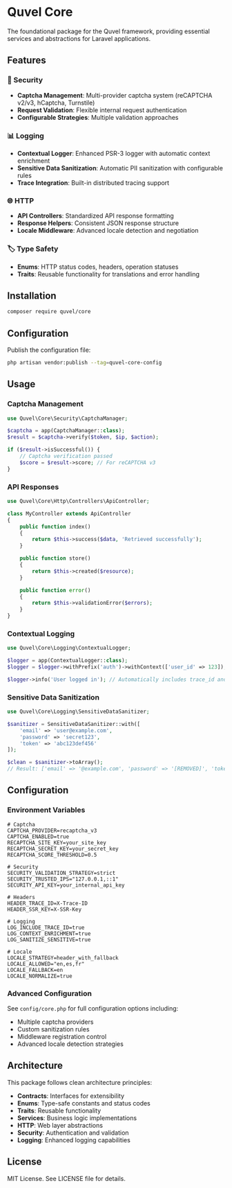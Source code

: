 # Quvel Core

The foundational package for the Quvel framework, providing essential services and abstractions for Laravel applications.

## Features

### 🔐 Security
- **Captcha Management**: Multi-provider captcha system (reCAPTCHA v2/v3, hCaptcha, Turnstile)
- **Request Validation**: Flexible internal request authentication
- **Configurable Strategies**: Multiple validation approaches

### 📊 Logging
- **Contextual Logger**: Enhanced PSR-3 logger with automatic context enrichment
- **Sensitive Data Sanitization**: Automatic PII sanitization with configurable rules
- **Trace Integration**: Built-in distributed tracing support

### 🌐 HTTP
- **API Controllers**: Standardized API response formatting
- **Response Helpers**: Consistent JSON response structure
- **Locale Middleware**: Advanced locale detection and negotiation

### 🏷️ Type Safety
- **Enums**: HTTP status codes, headers, operation statuses
- **Traits**: Reusable functionality for translations and error handling

## Installation

```bash
composer require quvel/core
```

## Configuration

Publish the configuration file:

```bash
php artisan vendor:publish --tag=quvel-core-config
```

## Usage

### Captcha Management

```php
use Quvel\Core\Security\CaptchaManager;

$captcha = app(CaptchaManager::class);
$result = $captcha->verify($token, $ip, $action);

if ($result->isSuccessful()) {
    // Captcha verification passed
    $score = $result->score; // For reCAPTCHA v3
}
```

### API Responses

```php
use Quvel\Core\Http\Controllers\ApiController;

class MyController extends ApiController
{
    public function index()
    {
        return $this->success($data, 'Retrieved successfully');
    }

    public function store()
    {
        return $this->created($resource);
    }

    public function error()
    {
        return $this->validationError($errors);
    }
}
```

### Contextual Logging

```php
use Quvel\Core\Logging\ContextualLogger;

$logger = app(ContextualLogger::class);
$logger = $logger->withPrefix('auth')->withContext(['user_id' => 123]);

$logger->info('User logged in'); // Automatically includes trace_id and context
```

### Sensitive Data Sanitization

```php
use Quvel\Core\Logging\SensitiveDataSanitizer;

$sanitizer = SensitiveDataSanitizer::with([
    'email' => 'user@example.com',
    'password' => 'secret123',
    'token' => 'abc123def456'
]);

$clean = $sanitizer->toArray();
// Result: ['email' => '@example.com', 'password' => '[REMOVED]', 'token' => 'ab****56']
```

## Configuration

### Environment Variables

```env
# Captcha
CAPTCHA_PROVIDER=recaptcha_v3
CAPTCHA_ENABLED=true
RECAPTCHA_SITE_KEY=your_site_key
RECAPTCHA_SECRET_KEY=your_secret_key
RECAPTCHA_SCORE_THRESHOLD=0.5

# Security
SECURITY_VALIDATION_STRATEGY=strict
SECURITY_TRUSTED_IPS="127.0.0.1,::1"
SECURITY_API_KEY=your_internal_api_key

# Headers
HEADER_TRACE_ID=X-Trace-ID
HEADER_SSR_KEY=X-SSR-Key

# Logging
LOG_INCLUDE_TRACE_ID=true
LOG_CONTEXT_ENRICHMENT=true
LOG_SANITIZE_SENSITIVE=true

# Locale
LOCALE_STRATEGY=header_with_fallback
LOCALE_ALLOWED="en,es,fr"
LOCALE_FALLBACK=en
LOCALE_NORMALIZE=true
```

### Advanced Configuration

See `config/core.php` for full configuration options including:

- Multiple captcha providers
- Custom sanitization rules
- Middleware registration control
- Advanced locale detection strategies

## Architecture

This package follows clean architecture principles:

- **Contracts**: Interfaces for extensibility
- **Enums**: Type-safe constants and status codes
- **Traits**: Reusable functionality
- **Services**: Business logic implementations
- **HTTP**: Web layer abstractions
- **Security**: Authentication and validation
- **Logging**: Enhanced logging capabilities

## License

MIT License. See LICENSE file for details.